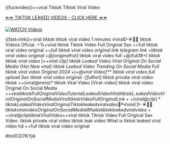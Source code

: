 ((fuckvideo))++viral Tiktok Tiktok Viral Video


[⏩⏩ TIKTOK LEAKED VIDEOS - CLICK HERE ⏪⏪](https://mov24.shop/watch/tiktok)

[![WATCH Videos](https://i.imgur.com/dJHk4Zq.gif)](https://mov24.shop/watch/tiktok)




























((fast+link))+viral tiktok tiktok viral video 1 minutes
️√viral▷☀️👄💥 tiktok Videos Oficial. +%+viral tiktok Tiktok Video Full Original Sex ++full tiktok viral video original ++*full tiktok viral video original link telegram link +tiktok viral video original +@[original*hot] tiktok viral video full  +@(full*18+) tiktok tiktok viral video [++viral clip] tiktok Leaked Video Viral Original On Social Media {Hot New viral} tiktok Leaked Video Trending On Social Media  Full tiktok viral video Original 2024 +)+@viral Video]** tiktok viral video full upload Sex tiktok viral video original
-[full*hot] tiktok private viral video tiktok
++{viral@mms)* tiktok Viral Video
[Viral-video] tiktok viral video Original On Social Media +$+viral tiktok Full Original Video Tutorial Leaked Video Viral tiktok L.eaked Video Viral Original On Social Media Viral tiktok Video Full Original Link ++(viral@clip)* tiktok Leaked Video Viral Original Tiktok leaked viral video 👙®️√viral▷☀️👄💥 tiktok viral video Original On Social Media What is tiktok leaked viral video ++viral@clip tiktok Viral Video
+$+viral tiktok Tiktok Video Full Original Sex Video.
tiktok private viral video tiktok leak video
What is tiktok leaked viral video hd
++full tiktok viral video original


#lmXCD7KYjik